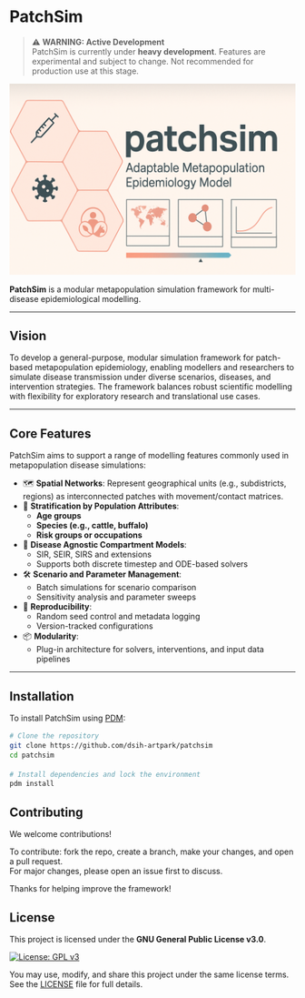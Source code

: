 # PatchSim

> ⚠️ **WARNING: Active Development**  
> PatchSim is currently under **heavy development**. Features are experimental and subject to change. Not recommended for production use at this stage.

![PatchSim Banner](assets/patchsim-banner.png)

**PatchSim** is a modular metapopulation simulation framework for multi-disease epidemiological modelling.

---

## Vision

To develop a general-purpose, modular simulation framework for patch-based metapopulation epidemiology, enabling modellers and researchers to simulate disease transmission under diverse scenarios, diseases, and intervention strategies. The framework balances robust scientific modelling with flexibility for exploratory research and translational use cases.

---

## Core Features

PatchSim aims to support a range of modelling features commonly used in metapopulation disease simulations:

- 🗺️ **Spatial Networks**: Represent geographical units (e.g., subdistricts, regions) as interconnected patches with movement/contact matrices.
- 👥 **Stratification by Population Attributes**:
  - **Age groups**
  - **Species (e.g., cattle, buffalo)**
  - **Risk groups or occupations**
- 🧪 **Disease Agnostic Compartment Models**:
  - SIR, SEIR, SIRS and extensions
  - Supports both discrete timestep and ODE-based solvers
- 🛠️ **Scenario and Parameter Management**:
  - Batch simulations for scenario comparison
  - Sensitivity analysis and parameter sweeps
- 🧵 **Reproducibility**:
  - Random seed control and metadata logging
  - Version-tracked configurations
- 📦 **Modularity**:
  - Plug-in architecture for solvers, interventions, and input data pipelines

---

## Installation

To install PatchSim using [PDM](https://pdm-project.org):

```bash
# Clone the repository
git clone https://github.com/dsih-artpark/patchsim
cd patchsim

# Install dependencies and lock the environment
pdm install

```
## Contributing

We welcome contributions!

To contribute: fork the repo, create a branch, make your changes, and open a pull request.  
For major changes, please open an issue first to discuss.

Thanks for helping improve the framework!


## License

This project is licensed under the **GNU General Public License v3.0**.

[![License: GPL v3](https://img.shields.io/badge/License-GPLv3-blue.svg)](https://www.gnu.org/licenses/gpl-3.0)

You may use, modify, and share this project under the same license terms. See the [LICENSE](./LICENSE) file for full details.
